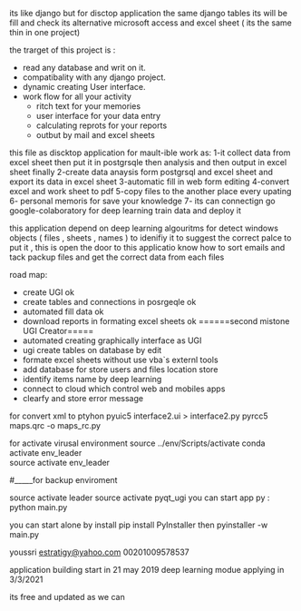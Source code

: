 
its like django but for disctop application
the same django tables its will be fill and check 
its alternative microsoft access and excel sheet ( its the same thin in one project)


the trarget of this project is :
- read any database and writ on it.
- compatibality with any django project.
- dynamic creating User interface.
- work flow for all your activity 
    - ritch text for your memories
    - user interface for your data entry
    - calculating reprots for your reports
    - outbut by mail and excel sheets

this file as discktop application for mault-ible work as:
1-it collect data from excel sheet then put it in postgrsqle then analysis and then output in excel sheet finally 
2-create data anaysis form postgrsql and excel sheet and export its data in excel sheet
3-automatic fill in web form editing 
4-convert excel and work sheet to pdf
5-copy files to the another place every upating 
6- personal memoris for save your knowledge
7- its can connectign go google-colaboratory for deep learning train data and deploy it

this application depend on deep learning algouritms for detect windows objects ( files , sheets , names ) to idenifiy it to suggest the correct palce to put it , this is open the door to this applicatio know how to sort emails and tack packup files and get the correct data from each files

road map:
- create UGI                                                ok
- create tables and connections in posrgeqle                ok
- automated fill data                                       ok
- download reports in formating excel sheets                ok
        ======second mistone UGI Creator=====
- automated creating  graphically  interface as UGI
- ugi create tables on database by edit         
- formate excel sheets without use vba`s externl tools
- add database for store users and files location store
- identify items name by deep learning
- connect to cloud which control web and mobiles apps
- clearfy and store error message

for convert xml to ptyhon 
pyuic5 interface2.ui > interface2.py
pyrcc5 maps.qrc -o maps_rc.py

for activate virusal environment
source ../env/Scripts/activate
conda activate env_leader   
source activate env_leader

#_____for backup enviroment

source activate leader
source activate pyqt_ugi
you can start app py :
python main.py

you can start alone by install
pip install PyInstaller
then
pyinstaller -w main.py

 youssri
 estratigy@yahoo.com 
 00201009578537

application building start in 21 may 2019
deep learning modue applying in 3/3/2021

its free and updated as we can